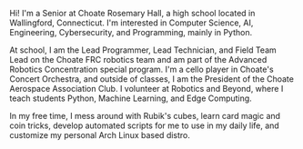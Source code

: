 Hi! I'm a Senior at Choate Rosemary Hall, a high school located in Wallingford, Connecticut. I'm interested in Computer Science, AI, Engineering, Cybersecurity, and Programming, mainly in Python.  
  
At school, I am the Lead Programmer, Lead Technician, and Field Team Lead on the Choate FRC robotics team and am part of the Advanced Robotics Concentration special program. I'm a cello player in Choate's Concert Orchestra, and outside of classes, I am the President of the Choate Aerospace Association Club. I volunteer at Robotics and Beyond, where I teach students Python, Machine Learning, and Edge Computing.  
  
In my free time, I mess around with Rubik's cubes, learn card magic and coin tricks, develop automated scripts for me to use in my daily life, and customize my personal Arch Linux based distro.
